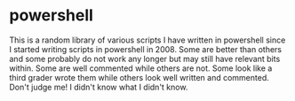 # powershell

This is a random library of various scripts I have written in powershell since I started writing scripts in powershell in 2008. Some are better than others and some probably do not work any longer but may still have relevant bits within. Some are well commented while others are not. Some look like a third grader wrote them while others look well written and commented. Don't judge me! I didn't know what I didn't know.
